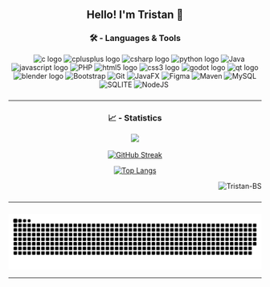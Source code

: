<h2 align="center">Hello! I'm Tristan 👋 </h2>

###

<div align="center">

  <h3 align="center">🛠️ - Languages & Tools</h3>

  <img width="12" />
  <img src="https://cdn.jsdelivr.net/gh/devicons/devicon/icons/c/c-original.svg" height="30" alt="c logo"  />
  <img src="https://profilinator.rishav.dev/skills-assets/cplusplus-original.svg" height="30" alt="cplusplus logo"  />
  <img src="https://profilinator.rishav.dev/skills-assets/csharp-original.svg" height="30" alt="csharp logo" />
  <img src="https://cdn.jsdelivr.net/gh/devicons/devicon/icons/python/python-original.svg" height="30" alt="python logo"  />
  <img src="https://github.com/Tristan-BS/Tristan-BS/assets/98057075/43354666-6ab4-45ab-a023-864668be169d" height="30" alt="Java" />
  <img src="https://cdn.jsdelivr.net/gh/devicons/devicon/icons/javascript/javascript-original.svg" height="30" alt="javascript logo"  />
  <img src="https://skillicons.dev/icons?i=php" height="30" alt="PHP" />
  <img src="https://cdn.jsdelivr.net/gh/devicons/devicon/icons/html5/html5-original.svg" height="30" alt="html5 logo"  />
  <img src="https://cdn.jsdelivr.net/gh/devicons/devicon/icons/css3/css3-original.svg" height="30" alt="css3 logo"  />
  <img src="https://cdn.jsdelivr.net/gh/devicons/devicon/icons/godot/godot-original.svg" height="30" alt="godot logo"  />
  <img src="https://cdn.jsdelivr.net/gh/devicons/devicon/icons/qt/qt-original.svg" height="30" alt="qt logo"  />
  <img src="https://cdn.jsdelivr.net/gh/devicons/devicon/icons/blender/blender-original.svg" height="30" alt="blender logo"  />
  <img src="https://profilinator.rishav.dev/skills-assets/bootstrap-plain.svg" height="30" alt="Bootstrap" />
  <img src="https://profilinator.rishav.dev/skills-assets/git-scm-icon.svg" height="30" alt="Git" />
  <img src="https://github.com/user-attachments/assets/28d3065b-a594-49c1-8b55-bbcc1e5c447a" height="30" alt="JavaFX" />
  <img src="https://skillicons.dev/icons?i=figma" height="30" alt="Figma" /> 
  <img src="https://skillicons.dev/icons?i=maven" height="30" alt="Maven" />
  <img src="https://skillicons.dev/icons?i=mysql" height="30" alt="MySQL" />
  <img src="https://skillicons.dev/icons?i=sqlite" height="30" alt="SQLITE" /> 
  <img src="https://skillicons.dev/icons?i=nodejs" height="30" alt="NodeJS" />
  <img src="https://skillicons.dev/icons?i=" height="30" alt="" />
  




</div>

###
---
###

</div>
<h3 align="center">📈 - Statistics</h3>
<div align="center">
  
![](http://github-profile-summary-cards.vercel.app/api/cards/profile-details?username=Tristan-BS&theme=midnight_purple)

[![GitHub Streak](https://github-readme-streak-stats-weld-two.vercel.app?user=Tristan-BS&theme=midnight-purple)](https://git.io/streak-stats)

[![Top Langs](https://github-readme-stats.vercel.app/api/top-langs/?username=Tristan-BS&layout=donut&theme=midnight-purple&langs_count=5&hide=cmake,qmake,makefile&size_weight=0.5)](https://github.com/Tristan-BS/github-readme-stats)

<p align="right"> <img src="https://komarev.com/ghpvc/?username=Tristan-BS&label=Profile%20views&color=blueviolet&style=flat" alt="Tristan-BS" /> </p>
</div>

###
---
###

<picture>
  <source media="(prefers-color-scheme: dark)" srcset="https://raw.githubusercontent.com/platane/platane/output/github-contribution-grid-snake-dark.svg">
  <source media="(prefers-color-scheme: light)" srcset="https://raw.githubusercontent.com/platane/platane/output/github-contribution-grid-snake.svg">
  <img alt="github contribution grid snake animation" src="https://raw.githubusercontent.com/platane/platane/output/github-contribution-grid-snake.svg">
</picture>

---
